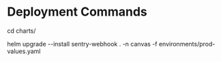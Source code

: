 # Deployment Commands

cd charts/

helm upgrade --install sentry-webhook . -n canvas -f environments/prod-values.yaml
